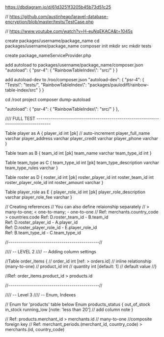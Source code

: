 https://dbdiagram.io/d/61d3251f3205b45b73d51c25

// https://github.com/austinheap/laravel-database-encryption/blob/master/tests/TestCase.php


// https://www.youtube.com/watch?v=H-euNqEKACA&t=1045s


create packages/username/package_name
cd packages/username/package_name
composer init
mkdir src
mkdir tests


create package_nameServiceProvider.php

add autoload to packages/username/package_name/composer.json
"autoload": {
    "psr-4": {
        "RainbowTableIndex\\": "src/"
    }
}

add autoload-dev to /roo/composer.json
"autoload-dev": {
    "psr-4": {
        "Tests\\": "tests/",
        "RainbowTableIndex\\": "packages/paulodiff/rainbow-table-index/src"
    }
}

cd /root project
composer dump-autoload

"autoload": {
    "psr-4": {
        "RainbowTableIndex\\": "src/"
    }
},


//// FULL TEST -------------------------------------------------------------------------------------




Table player as A {
  player_id int [pk] // auto-increment
  player_full_name varchar
  player_address varchar
  player_credit varchar
  player_phone varchar
}

Table team as B {
  team_id int [pk]
  team_name varchar
  team_type_id int
}

Table team_type as C {
  team_type_id int [pk]
  team_type_description varchar
  team_type_rules varchar
}

Table roster as D {
  roster_id int [pk]
  roster_player_id int
  roster_team_id int
  roster_player_role_id int
  roster_amount varchar 
}

Table player_role as E {
  player_role_id int [pk]
  player_role_description varchar
  player_role_fee varchar
}


// Creating references
// You can also define relaionship separately
// > many-to-one; < one-to-many; - one-to-one
// Ref: merchants.country_code > countries.code
Ref: D.roster_team_id - B.team_id  
Ref: D.roster_player_id - A.player_id  
Ref: D.roster_player_role_id - E.player_role_id  
Ref: B.team_type_id - C.team_type_id  

//----------------------------------------------//

//// -- LEVEL 2
//// -- Adding column settings

//Table order_items {
//  order_id int [ref: > orders.id] // inline relationship (many-to-one)
//  product_id int
//  quantity int [default: 1] // default value
//}

//Ref: order_items.product_id > products.id


//----------------------------------------------//

//// -- Level 3 
//// -- Enum, Indexes

// Enum for 'products' table below
Enum products_status {
  out_of_stock
  in_stock
  running_low [note: 'less than 20'] // add column note
}



// Ref: products.merchant_id > merchants.id // many-to-one
//composite foreign key
// Ref: merchant_periods.(merchant_id, country_code) > merchants.(id, country_code)
